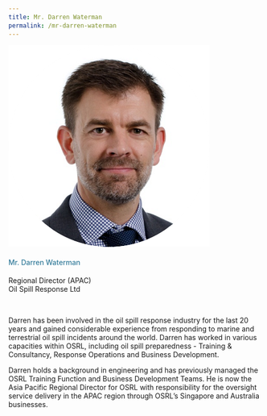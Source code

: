 ```yaml
---
title: Mr. Darren Waterman
permalink: /mr-darren-waterman
---
```


<div class="row">
            <div class="col is-3">
              <img src="images/speakers/Darren-Waterman.png">
            </div>
            <div class="col is-9 speaker-details">
              <h4>Mr. Darren Waterman</h4>
<p>Regional Director (APAC)<br>
Oil Spill Response Ltd</p><br>
<p>
Darren has been involved in the oil spill response industry for the last 20 years and gained considerable experience from responding to marine and terrestrial oil spill incidents around the world. Darren has worked in various capacities within OSRL, including oil spill preparedness - Training &amp; Consultancy, Response Operations and Business Development.</p><p>
Darren holds a background in engineering and has previously managed the OSRL Training Function and Business Development Teams. He is now the Asia Pacific Regional Director for OSRL with responsibility for the oversight service delivery in the APAC region through OSRL’s Singapore and Australia businesses.</p>
            </div>
          </div> 
					
<style type="text/css"> 
    .is-left{
      text-align: left;
    }
    h4{
      font-weight: 500; 
      color: #337B9A !important;
    }
     .speaker-details p { text-align: justified; }
  </style>